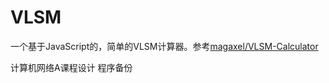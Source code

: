 # VLSM
一个基于JavaScript的，简单的VLSM计算器。参考[magaxel/VLSM-Calculator](https://github.com/magaxel/VLSM-Calculator)

计算机网络A课程设计 程序备份
